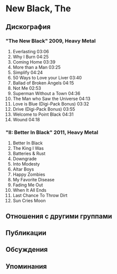 # New Black, The



## Дискография

### "The New Black" 2009, Heavy Metal

1.	 Everlasting	03:06	 
2.	 Why I Burn	04:25	 
3.	 Coming Home	03:39	 
4.	 More than a Man	03:25	 
5.	 Simplify	04:24	 
6.	 50 Ways to Love your Liver	03:40	 
7.	 Ballad of Broken Angels	04:15	 
8.	 Not Me	02:53	 
9.	 Superman Without a Town	04:36	 
10.	 The Man who Saw the Universe	04:13	 
11.	 Love is Blue (Digi-Pack Bonus)	03:32	 
12.	 Drive (Digi-Pack Bonus)	03:55	 
13.	 Welcome to Point Black	04:31	 
14.	 Wound	04:18	

### "II: Better In Black" 2011, Heavy Metal

01. Better In Black
02. The King I Was
03. Batteries & Rust
04. Downgrade
05. Into Modesty
06. Altar Boys
07. Happy Zombies
08. My Favorite Disease
09. Fading Me Out
10. When It All Ends
11. Last Chance To Throw Dirt
12. Sun Cries Moon


## Отношения с другими группами


## Публикации


## Обсуждения


## Упоминания


